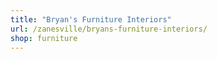 ```yaml
---
title: "Bryan's Furniture Interiors"
url: /zanesville/bryans-furniture-interiors/
shop: furniture
---
```

